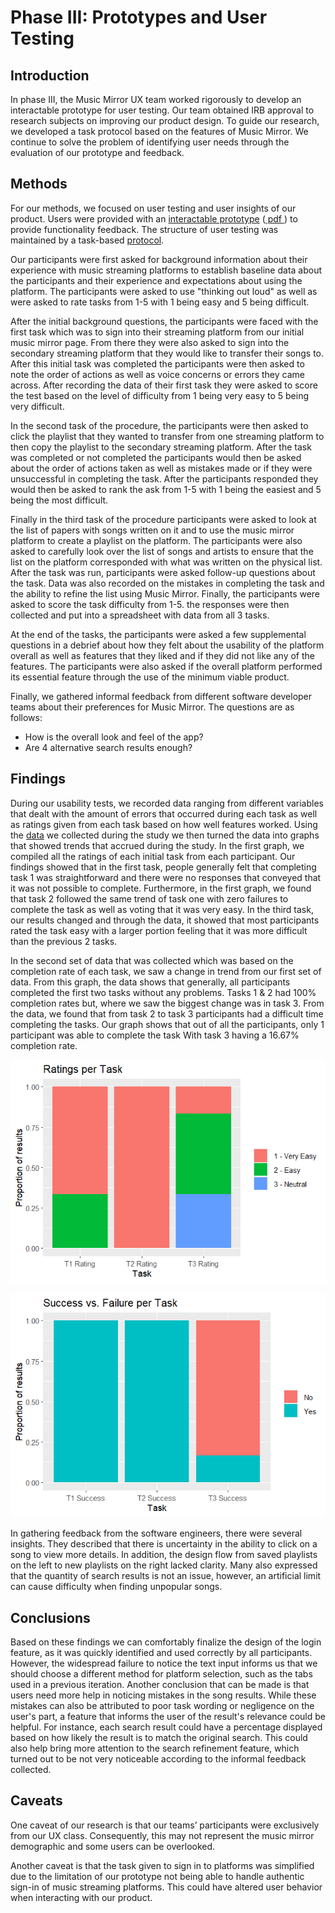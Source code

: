 # Phase III: Prototypes and User Testing

## Introduction

In phase III, the Music Mirror UX team worked rigorously to develop an interactable prototype for user testing. Our team obtained IRB approval to research subjects on improving our product design. To guide our research, we developed a task protocol based on the features of Music Mirror. We continue to solve the problem of identifying user needs through the evaluation of our prototype and feedback.

## Methods

For our methods, we focused on user testing and user insights of our product. Users were provided with an [interactable prototype](https://xd.adobe.com/view/5711804a-787f-48bf-bb50-08a0bc952959-0242/) ([ pdf ](MMPrototype.pdf)) to provide functionality feedback. The structure of user testing was maintained by a task-based [protocol](Taskprotocol.pdf).

Our participants were first asked for background information about their experience with music streaming platforms to establish baseline data about the participants and their experience and expectations about using the platform. The participants were asked to use "thinking out loud" as well as were asked to rate tasks from 1-5 with 1 being easy and 5 being difficult. 

After the initial background questions, the participants were faced with the first task which was to sign into their streaming platform from our initial music mirror page. From there they were also asked to sign into the secondary streaming platform that they would like to transfer their songs to. After this initial task was completed the participants were then asked to note the order of actions as well as voice concerns or errors they came across. After recording the data of their first task they were asked to score the test based on the level of difficulty from 1 being very easy to 5 being very difficult. 

In the second task of the procedure, the participants were then asked to click the playlist that they wanted to transfer from one streaming platform to then copy the playlist to the secondary streaming platform. After the task was completed or not completed the participants would then be asked about the order of actions taken as well as mistakes made or if they were unsuccessful in completing the task. After the participants responded they would then be asked to rank the ask from 1-5 with 1 being the easiest and 5 being the most difficult. 

Finally in the third task of the procedure participants were asked to look at the list of papers with songs written on it and to use the music mirror platform to create a playlist on the platform. The participants were also asked to carefully look over the list of songs and artists to ensure that the list on the platform corresponded with what was written on the physical list. After the task was run, participants were asked follow-up questions about the task. Data was also recorded on the mistakes in completing the task and the ability to refine the list using Music Mirror. Finally, the participants were asked to score the task difficulty from 1-5. the responses were then collected and put into a spreadsheet with data from all 3 tasks.

At the end of the tasks, the participants were asked a few supplemental questions in a debrief about how they felt about the usability of the platform overall as well as features that they liked and if they did not like any of the features. The participants were also asked if the overall platform performed its essential feature through the use of the minimum viable product. 

Finally, we gathered informal feedback from different software developer teams about their preferences for Music Mirror. The questions are as follows:
* How is the overall look and feel of the app?
* Are 4 alternative search results enough?

## Findings


During our usability tests, we recorded data ranging from different variables that dealt with the amount of errors that occurred during each task as well as ratings given from each task based on how well features worked. Using the [data](MusicMirrorDataSheet.pdf) we collected during the study we then turned the data into graphs that showed trends that accrued during the study. In the first graph, we compiled all the ratings of each initial task from each participant. Our findings showed that in the first task, people generally felt that completing task 1 was straightforward and there were no responses that conveyed that it was not possible to complete. Furthermore, in the first graph, we found that task 2 followed the same trend of task one with zero failures to complete the task as well as voting that it was very easy. In the third task, our results changed and through the data, it showed that most participants rated the task easy with a larger portion feeling that it was more difficult than the previous 2 tasks.


In the second set of data that was collected which was based on the completion rate of each task, we saw a change in trend from our first set of data. From this graph, the data shows that generally, all participants completed the first two tasks without any problems. Tasks 1 & 2 had 100% completion rates but, where we saw the biggest change was in task 3. From the data, we found that from task 2 to task 3 participants had a difficult time completing the tasks. Our graph shows that out of all the participants, only 1 participant was able to complete the task With task 3 having a 16.67% completion rate. 

![ratings](ratings.png)

![successvsfailures](successvsfailure.png)

In gathering feedback from the software engineers, there were several insights. They described that there is uncertainty in the ability to click on a song to view more details. In addition, the design flow from saved playlists on the left to new playlists on the right lacked clarity. Many also expressed that the quantity of search results is not an issue, however, an artificial limit can cause difficulty when finding unpopular songs. 

## Conclusions

Based on these findings we can comfortably finalize the design of the login feature, as it was quickly identified and used correctly by all participants. However, the widespread failure to notice the text input informs us that we should choose a different method for platform selection, such as the tabs used in a previous iteration. Another conclusion that can be made is that users need more help in noticing mistakes in the song results. While these mistakes can also be attributed to poor task wording or negligence on the user's part, a feature that informs the user of the result's relevance could be helpful. For instance, each search result could have a percentage displayed based on how likely the result is to match the original search. This could also help bring more attention to the search refinement feature, which turned out to be not very noticeable according to the informal feedback collected.

## Caveats
One caveat of our research is that our teams’ participants were exclusively from our UX class. Consequently, this may not represent the music mirror demographic and some users can be overlooked.

Another caveat is that the task given to sign in to platforms was simplified due to the limitation of our prototype not being able to handle authentic sign-in of music streaming platforms. This could have altered user behavior when interacting with our product.

